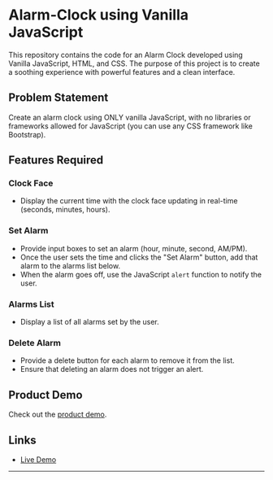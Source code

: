 # Alarm-Clock using Vanilla JavaScript

This repository contains the code for an Alarm Clock developed using Vanilla JavaScript, HTML, and CSS. The purpose of this project is to create a soothing experience with powerful features and a clean interface.

## Problem Statement

Create an alarm clock using ONLY vanilla JavaScript, with no libraries or frameworks allowed for JavaScript (you can use any CSS framework like Bootstrap).

## Features Required

### Clock Face

- Display the current time with the clock face updating in real-time (seconds, minutes, hours).

### Set Alarm

- Provide input boxes to set an alarm (hour, minute, second, AM/PM).
- Once the user sets the time and clicks the "Set Alarm" button, add that alarm to the alarms list below.
- When the alarm goes off, use the JavaScript `alert` function to notify the user.

### Alarms List

- Display a list of all alarms set by the user.

### Delete Alarm

- Provide a delete button for each alarm to remove it from the list.
- Ensure that deleting an alarm does not trigger an alert.

## Product Demo

Check out the [product demo](https://gregarious-mandazi-e355f7.netlify.app/).

## Links

- [Live Demo](https://gregarious-mandazi-e355f7.netlify.app/)

---

